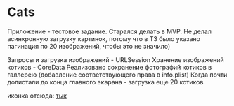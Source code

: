 # Cats

Приложение - тестовое задание. 
Старался делать в MVP. Не делал асинхронную загрузку картинок, потому что в ТЗ было указано пагинация по 20 изображений, чтобы это не значило)

Запросы и загрузка изображений - URLSession
Хранение изображений котиков - CoreData
Реализовано сохранение фотографий котиков в галлерею (добавление соответствующего права в info.plist)
Когда почти долистали до конца главного экарана - загрузка еще 20 котиков 

иконка отсюда: [тык](https://www.clipartmax.com/middle/m2i8m2K9Z5G6K9N4_cat-food-kitten-computer-icons-clip-art-cat-food-kitten-computer-icons/)
